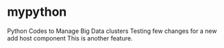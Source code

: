 # mypython
Python Codes to Manage Big Data clusters
Testing few changes for a new add host component
This is another feature.

